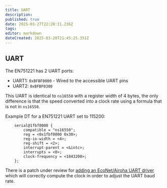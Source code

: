 ```yaml
---
title: UART
description: 
published: true
date: 2025-03-27T22:28:11.236Z
tags: 
editor: markdown
dateCreated: 2025-03-20T21:45:25.351Z
---
```


## UART

The EN751221 has 2 UART ports:

* UART1: `0xBFBF0000` - Wired to the accessible UART pins
* UART2: `0xBFBF0300`

This UART is identical to `ns16550` with a register width of 4 bytes, the only difference is that the speed converted into a clock rate using a formula that is not in `ns16550`.

Example DT for a EN751221 UART set to 115200:

```
	serial@1fbf0000 {
		compatible = "ns16550";
		reg = <0x1fbf0000 0x30>;
		reg-io-width = <4>;
		reg-shift = <2>;
		interrupt-parent = <&intc>;
		interrupts = <0>;
		clock-frequency = <1843200>;
	};
```

There is a patch under review for [adding an EcoNet/Airoha UART driver](https://www.spinics.net/lists/devicetree/msg772090.html) which will correctly compute the clock in order to adjust the UART baud rate.
